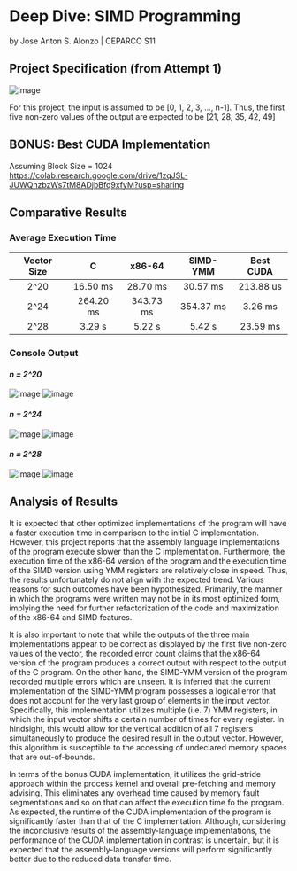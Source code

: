 # Deep Dive: SIMD Programming
by Jose Anton S. Alonzo | CEPARCO S11

## Project Specification (from Attempt 1)
![image](https://github.com/AntonAlonzo/SIMD_DeepDive_Alonzo/imgs/specs.png)

For this project, the input is assumed to be [0, 1, 2, 3, ..., n-1]. Thus, the first five non-zero values of the output are expected to be [21, 28, 35, 42, 49]

## BONUS: Best CUDA Implementation
Assuming Block Size = 1024 <br>
https://colab.research.google.com/drive/1zqJSL-JUWQnzbzWs7tM8ADjbBfq9xfyM?usp=sharing

## Comparative Results

### Average Execution Time

| Vector Size | C | x86-64 | SIMD-YMM | Best CUDA |
| :---: | :---: | :---: | :---: | :---: | 
| 2^20 | 16.50 ms | 28.70 ms | 30.57 ms | 213.88 us |
| 2^24 | 264.20 ms | 343.73 ms | 354.37 ms | 3.26 ms |
| 2^28 | 3.29 s | 5.22 s | 5.42 s | 23.59 ms |

### Console Output

#### *n = 2^20*
![image](https://github.com/AntonAlonzo/SIMD_DeepDive_Alonzo/imgs/20_asm.PNG)
![image](https://github.com/AntonAlonzo/SIMD_DeepDive_Alonzo/imgs/20_cuda.PNG)

#### *n = 2^24*
![image](https://github.com/AntonAlonzo/SIMD_DeepDive_Alonzo/imgs/24_asm.PNG)
![image](https://github.com/AntonAlonzo/SIMD_DeepDive_Alonzo/imgs/24_cuda.PNG)

#### *n = 2^28*
![image](https://github.com/AntonAlonzo/SIMD_DeepDive_Alonzo/imgs/28_asm.PNG)
![image](https://github.com/AntonAlonzo/SIMD_DeepDive_Alonzo/imgs/28_cuda.PNG)

## Analysis of Results

It is expected that other optimized implementations of the program will have a faster execution time in comparison to the initial C implementation. However, this project reports that the assembly language implementations of the program execute slower than the C implementation. Furthermore, the execution time of the x86-64 version of the program and the execution time of the SIMD version using YMM registers are relatively close in speed. Thus, the results unfortunately do not align with the expected trend. Various reasons for such outcomes have been hypothesized. Primarily, the manner in which the programs were written may not be in its most optimized form, implying the need for further refactorization of the code and maximization of the x86-64 and SIMD features. <br>

It is also important to note that while the outputs of the three main implementations appear to be correct as displayed by the first five non-zero values of the vector, the recorded error count claims that the x86-64 version of the program produces a correct output with respect to the output of the C program. On the other hand, the SIMD-YMM version of the program recorded multiple errors which are unseen. It is inferred that the current implementation of the SIMD-YMM program possesses a logical error that does not account for the very last group of elements in the input vector. Specifically, this implementation utilizes multiple (i.e. 7) YMM registers, in which the input vector shifts a certain number of times for every register. In hindsight, this would allow for the vertical addition of all 7 registers simultaneously to produce the desired result in the output vector. However, this algorithm is susceptible to the accessing of undeclared memory spaces that are out-of-bounds. <br>

In terms of the bonus CUDA implementation, it utilizes the grid-stride approach within the process kernel and overall pre-fetching and memory advising. This eliminates any overhead time caused by memory fault segmentations and so on that can affect the execution time fo the program. As expected, the runtime of the CUDA implementation of the program is significantly faster than that of the C implementation. Although, considering the inconclusive results of the assembly-language implementations, the performance of the CUDA implementation in contrast is uncertain, but it is expected that the assembly-language versions will perform significantly better due to the reduced data transfer time. <br>
